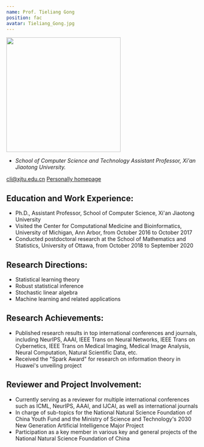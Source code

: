 ```yaml
---
name: Prof. Tieliang Gong
position: fac
avatar: Tieliang_Gong.jpg
---
```


<img width="300" src="{{site.baseurl}}/images/people/{{page.avatar}}" data-action="zoom">

- _School of Computer Science and Technology Assistant Professor, Xi'an Jiaotong University._ <br>

<!--<i class="fa fa-envelope-o"></i> `cli@xjtu.edu.cn`-->
<a href="cli@xjtu.edu.cn"><i class="fa fa-envelope-o"></i> cli@xjtu.edu.cn</a>
[<i class="fa-solid fa-house"></i> Personally homepage](https://gong-tl.github.io/)

## Education and Work Experience:

- Ph.D., Assistant Professor, School of Computer Science, Xi'an Jiaotong University
- Visited the Center for Computational Medicine and Bioinformatics, University of Michigan, Ann Arbor, from October 2016 to October 2017
- Conducted postdoctoral research at the School of Mathematics and Statistics, University of Ottawa, from October 2018 to September 2020

## Research Directions:

- Statistical learning theory
- Robust statistical inference
- Stochastic linear algebra
- Machine learning and related applications

## Research Achievements:

- Published research results in top international conferences and journals, including NeurIPS, AAAI, IEEE Trans on Neural Networks, IEEE Trans on Cybernetics, IEEE Trans on Medical Imaging, Medical Image Analysis, Neural Computation, Natural Scientific Data, etc.
- Received the "Spark Award" for research on information theory in Huawei's unveiling project

## Reviewer and Project Involvement:

- Currently serving as a reviewer for multiple international conferences such as ICML, NeurIPS, AAAI, and IJCAI, as well as international journals
- In charge of sub-topics for the National Natural Science Foundation of China Youth Fund and the Ministry of Science and Technology's 2030 New Generation Artificial Intelligence Major Project
- Participation as a key member in various key and general projects of the National Natural Science Foundation of China